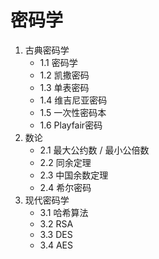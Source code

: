 # 密码学

1. 古典密码学
    - 1.1 密码学
    - 1.2 凯撒密码
    - 1.3 单表密码
    - 1.4 维吉尼亚密码
    - 1.5 一次性密码本
    - 1.6 Playfair密码
2. 数论
    - 2.1 最大公约数 / 最小公倍数
    - 2.2 同余定理
    - 2.3 中国余数定理
    - 2.4 希尔密码
3. 现代密码学
    - 3.1 哈希算法
    - 3.2 RSA
    - 3.3 DES
    - 3.4 AES